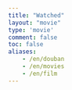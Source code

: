 ```yaml
---
title: "Watched"
layout: "movie"
type: 'movie'
comment: false
toc: false
aliases:
    - /en/douban
    - /en/movies
    - /en/film
---
```


